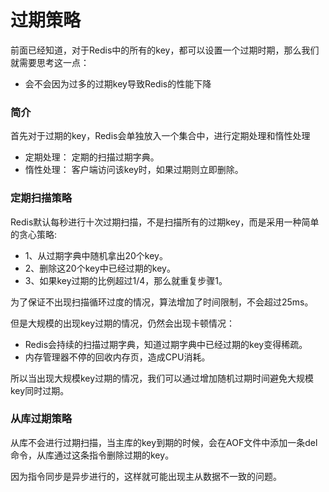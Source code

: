 # 过期策略

  前面已经知道，对于Redis中的所有的key，都可以设置一个过期时期，那么我们就需要思考这一点：

  - 会不会因为过多的过期key导致Redis的性能下降

### 简介

  首先对于过期的key，Redis会单独放入一个集合中，进行定期处理和惰性处理

  - 定期处理： 定期的扫描过期字典。
  - 惰性处理： 客户端访问该key时，如果过期则立即删除。

### 定期扫描策略

  Redis默认每秒进行十次过期扫描，不是扫描所有的过期key，而是采用一种简单的贪心策略:

  - 1、从过期字典中随机拿出20个key。
  - 2、删除这20个key中已经过期的key。
  - 3、如果key过期的比例超过1/4，那么就重复步骤1。

  为了保证不出现扫描循环过度的情况，算法增加了时间限制，不会超过25ms。

  但是大规模的出现key过期的情况，仍然会出现卡顿情况：

  - Redis会持续的扫描过期字典，知道过期字典中已经过期的key变得稀疏。
  - 内存管理器不停的回收内存页，造成CPU消耗。

  所以当出现大规模key过期的情况，我们可以通过增加随机过期时间避免大规模key同时过期。

### 从库过期策略

  从库不会进行过期扫描，当主库的key到期的时候，会在AOF文件中添加一条del命令，从库通过这条指令删除过期的key。

  因为指令同步是异步进行的，这样就可能出现主从数据不一致的问题。